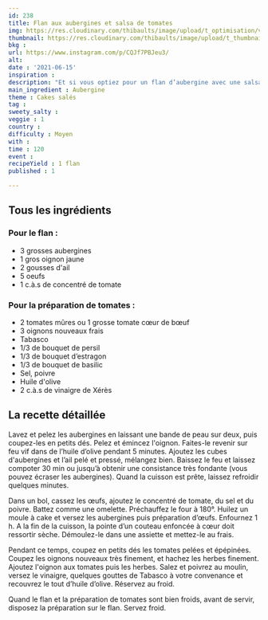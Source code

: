 ```yaml
---
id: 238
title: Flan aux aubergines et salsa de tomates
img: https://res.cloudinary.com/thibaults/image/upload/t_optimisation/v1623842692/Recipes/20210615_flan_aubergines_salsa_tomates.jpg
thumbnail: https://res.cloudinary.com/thibaults/image/upload/t_thumbnail_josie/v1623842692/Recipes/20210615_flan_aubergines_salsa_tomates.jpg
bkg : 
url: https://www.instagram.com/p/CQJf7PBJeu3/
alt: 
date : '2021-06-15'
inspiration : 
description: "Et si vous optiez pour un flan d’aubergine avec une salsa de tomates ? C’est frais, goûtu ! Quand c’est la saison de l’aubergine, autant en profiter !"
main_ingredient : Aubergine
theme : Cakes salés
tag : 
sweety_salty : 
veggie : 1
country : 
difficulty : Moyen
with : 
time : 120
event :
recipeYield : 1 flan
published : 1

---
```


## Tous les ingrédients
### Pour le flan :
 - 3 grosses aubergines
 - 1 gros oignon jaune
 - 2 gousses d'ail
 - 5 oeufs
 - 1 c.à.s de concentré de tomate

### Pour la préparation de tomates :
 - 2 tomates mûres ou 1 grosse tomate cœur de bœuf
 - 3 oignons nouveaux frais
 - Tabasco
 - 1/3 de bouquet de persil
 - 1/3 de bouquet d’estragon
 - 1/3 de bouquet de basilic
 - Sel, poivre
 - Huile d'olive
 - 2 c.à.s de vinaigre de Xérès

## La recette détaillée
Lavez et pelez les aubergines en laissant une bande de peau sur deux, puis coupez-les en petits dés. Pelez et émincez l'oignon. Faites-le revenir sur feu vif dans de l’huile d’olive pendant 5 minutes. Ajoutez les cubes d'aubergines et l’ail pelé et pressé, mélangez bien. Baissez le feu et laissez compoter 30 min ou jusqu’à obtenir une consistance très fondante (vous pouvez écraser les aubergines). Quand la cuisson est prête, laissez refroidir quelques minutes.

Dans un bol, cassez les œufs, ajoutez le concentré de tomate, du sel et du poivre. Battez comme une omelette. Préchauffez le four à 180°. Huilez un moule à cake et versez les aubergines puis préparation d’œufs. Enfournez 1 h. A la fin de la cuisson, la pointe d’un couteau enfoncée à cœur doit ressortir sèche. Démoulez-le dans une assiette et mettez-le au frais.

Pendant ce temps, coupez en petits dés les tomates pelées et épépinées. Coupez les oignons nouveaux très finement, et hachez les herbes finement. Ajoutez l'oignon aux tomates puis les herbes. Salez et poivrez au moulin, versez le vinaigre, quelques gouttes de Tabasco à votre convenance et recouvrez le tout d’huile d’olive. Réservez au froid.

Quand le flan et la préparation de tomates sont bien froids, avant de servir, disposez la préparation sur le flan. Servez froid.
